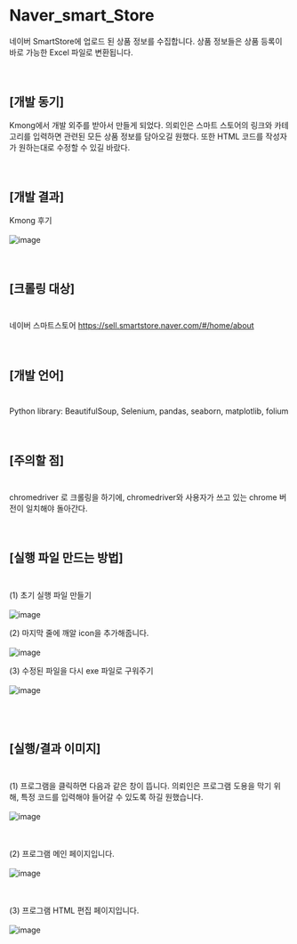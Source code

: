 # Naver_smart_Store
네이버 SmartStore에 업로드 된 상품 정보를 수집합니다. 상품 정보들은 상품 등록이 바로 가능한 Excel 파일로 변환됩니다. 
<br><br><br>

## [개발 동기]<br>
Kmong에서 개발 외주를 받아서 만들게 되었다. 의뢰인은 스마트 스토어의 링크와 카테고리를 입력하면 관련된 모든 상품 정보를 담아오길 원했다. 또한 HTML 코드를 작성자가 원하는대로 수정할 수 있길 바랐다.
<br><br><br>

## [개발 결과]<br>
Kmong 후기 <br><br>
![image](https://user-images.githubusercontent.com/58064919/206830872-91ec99da-a005-436c-b115-20649b13d2dc.png)
<br><br><br>


## [크롤링 대상]<br><br>
네이버 스마트스토어
https://sell.smartstore.naver.com/#/home/about
<br><br><br>


## [개발 언어]<br><br>
Python
library: BeautifulSoup, Selenium, pandas, seaborn, matplotlib, folium 
<br><br><br>

## [주의할 점]<br><br>
chromedriver 로 크롤링을 하기에, chromedriver와 사용자가 쓰고 있는 chrome 버전이 일치해야 돌아간다.
<br><br><br>

## [실행 파일 만드는 방법]<br><br>

(1) 초기 실행 파일 만들기 <br><br>
![image](https://user-images.githubusercontent.com/58064919/172084859-d886ede3-65f4-4c13-be16-4113ba8c9638.png)

(2) 마지막 줄에 깨알 icon을 추가해줍니다.<br><br>
![image](https://user-images.githubusercontent.com/58064919/172085287-2acaf6e8-1093-436b-a539-28108ad4c133.png)

(3) 수정된 파일을 다시 exe 파일로 구워주기 <br><br>
![image](https://user-images.githubusercontent.com/58064919/172085366-324dd071-c9f1-4073-a472-73caa7735a8d.png)
<br>
<br><br><br>

## [실행/결과 이미지]<br><br>

(1) 프로그램을 클릭하면 다음과 같은 창이 뜹니다. 의뢰인은 프로그램 도용을 막기 위해, 특정 코드를 입력해야 들어갈 수 있도록 하길 원했습니다.<br><br>
![image](https://user-images.githubusercontent.com/58064919/206830945-022e5c18-0ad3-4626-9f92-4d6f9b839532.png)
<br><br><br>

(2) 프로그램 메인 페이지입니다.<br><br>
![image](https://user-images.githubusercontent.com/58064919/206830989-c9854bab-bddc-4fed-84cf-64cabd8a68fd.png)
<br><br><br>

(3) 프로그램 HTML 편집 페이지입니다.<br><br>
![image](https://user-images.githubusercontent.com/58064919/206831084-18f1fec5-3ecf-4789-b7b6-b63ebdd7e1fc.png)
<br><br><br>

